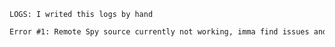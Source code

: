 `LOGS: I writed this logs by hand`
```txt
Error #1: Remote Spy source currently not working, imma find issues and fixed it later!
```

